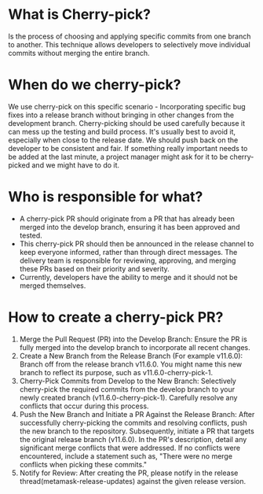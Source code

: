 # What is Cherry-pick?
Is the process of choosing and applying specific commits from one branch to another. This technique allows developers to selectively move individual commits without merging the entire branch.

# When do we cherry-pick?
We use cherry-pick on this specific scenario - Incorporating specific bug fixes into a release branch without bringing in other changes from the development branch.
Cherry-picking should be used carefully because it can mess up the testing and build process. It's usually best to avoid it, especially when close to the release date. We should push back on the developer to be consistent and fair. If something really important needs to be added at the last minute, a project manager might ask for it to be cherry-picked and we might have to do it.

# Who is responsible for what?
- A cherry-pick PR should originate from a PR that has already been merged into the develop branch, ensuring it has been approved and tested.
- This cherry-pick PR should then be announced in the release channel to keep everyone informed, rather than through direct messages. The delivery team is responsible for reviewing, approving, and merging these PRs based on their priority and severity.
- Currently, developers have the ability to merge and it should not be merged themselves.

# How to create a cherry-pick PR?
1. Merge the Pull Request (PR) into the Develop Branch: Ensure the PR is fully merged into the develop branch to incorporate all recent changes.
2. Create a New Branch from the Release Branch (For example v11.6.0): Branch off from the release branch v11.6.0. You might name this new branch to reflect its purpose, such as v11.6.0-cherry-pick-1.
3. Cherry-Pick Commits from Develop to the New Branch: Selectively cherry-pick the required commits from the develop branch to your newly created branch (v11.6.0-cherry-pick-1). Carefully resolve any conflicts that occur during this process.
4. Push the New Branch and Initiate a PR Against the Release Branch: After successfully cherry-picking the commits and resolving conflicts, push the new branch to the repository. Subsequently, initiate a PR that targets the original release branch (v11.6.0). In the PR's description, detail any significant merge conflicts that were addressed. If no conflicts were encountered, include a statement such as, "There were no merge conflicts when picking these commits."
5. Notify for Review: After creating the PR, please notify in the release thread(metamask-release-updates) against the given release version.
